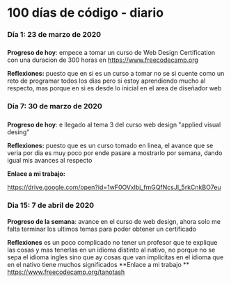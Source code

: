 # 100 días de código - diario

### Día 1: 23 de marzo de 2020 

##### 

**Progreso de hoy**: empece a tomar un curso de Web Design Certification  con una duracion de 300 horas en https://www.freecodecamp.org

**Reflexiones:** puesto que en si es un curso a tomar no se si cuente como un reto de programar todos los dias pero si estoy aprendiendo mucho al respecto, mas porque en si es desde lo inicial en el area de diseñador web


### Día 7: 30 de marzo de 2020 

##### 

**Progreso de hoy**: e llegado al tema 3 del curso web design "applied visual desing" 

**Reflexiones:** puesto que es un curso tomado en linea, el avance que se veria por dia es muy poco por ende pasare a mostrarlo por semana, dando igual mis avances al respecto 

**Enlace a mi trabajo:** 


 https://drive.google.com/open?id=1wF0OVxlbj_fmGQfNcsJl_5rkCnkBO7eu
 
 ### Dia 15: 7 de abril de 2020
 
 ####
 
 **Progreso de la semana**: avance en el curso de web design, ahora solo me falta terminar los ultimos temas para poder obtener un certificado
 
 **Reflexiones** es un poco complicado no tener un profesor que te explique las cosas y mas tenerlas en un idioma distinto al nativo, no porque no se sepa el idioma ingles sino que ay cosas que van implicitas en el idioma que en el nativo tiene muchos significados 
 **Enlace a mi trabajo ** 
 https://www.freecodecamp.org/tanotash
